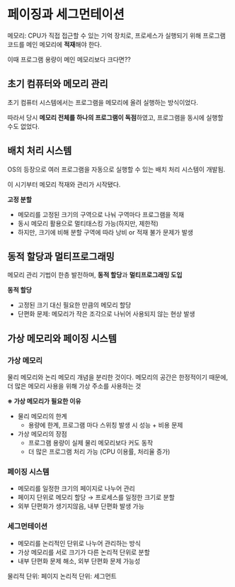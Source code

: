 # 페이징과 세그먼테이션

메모리: CPU가 직접 접근할 수 있는 기억 장치로, 프로세스가 실행되기 위해 프로그램 코드를 메인 메모리에 **적재**해야 한다.

이때 프로그램 용량이 메인 메모리보다 크다면??

## 초기 컴퓨터와 메모리 관리
초기 컴퓨터 시스템에서는 프로그램을 메모리에 올려 실행하는 방식이었다.

따라서 당시 **메모리 전체를 하나의 프로그램이 독점**하였고, 프로그램을 동시에 실행할 수도 없었다.

## 배치 처리 시스템
OS의 등장으로 여러 프로그램을 자동으로 실행할 수 있는 배치 처리 시스템이 개발됨.

이 시기부터 메모리 적재와 관리가 시작됐다.

**고정 분할**
- 메모리를 고정된 크기의 구역으로 나눠 구역마다 프로그램을 적재
- 동시 메모리 활용으로 멀티태스킹 가능(하지만, 제한적)
- 하지만, 크기에 비해 분할 구역에 따라 낭비 or 적재 불가 문제가 발생

## 동적 할당과 멀티프로그래밍
메모리 관리 기법이 한층 발전하며, **동적 할당**과 **멀티프로그래밍 도입**

**동적 할당**
- 고정된 크기 대신 필요한 만큼의 메모리 할당
- 단편화 문제: 메모리가 작은 조각으로 나뉘어 사용되지 않는 현상 발생

## 가상 메모리와 페이징 시스템

### 가상 메모리
물리 메모리와 논리 메모리 개념을 분리한 것이다. 메모리의 공간은 한정적이기 때문에, 더 많은 메모리 사용을 위해 가상 주소를 사용하는 것

**※ 가상 메모리가 필요한 이유**
- 물리 메모리의 한계
   - 용량에 한계, 프로그램 마다 스위칭 발생 시 성능 + 비용 문제
- 가상 메모리의 장점
   - 프로그램 용량이 실제 물리 메모리보다 커도 동작
   - 더 많은 프로그램 처리 가능 (CPU 이용률, 처리율 증가)

### 페이징 시스템
- 메모리를 일정한 크기의 페이지로 나누어 관리
- 페이지 단위로 메모리 할당 → 프로세스를 일정한 크기로 분할
- 외부 단편화가 생기지않음, 내부 단편화 발생 가능

### 세그먼테이션
- 메모리를 논리적인 단위로 나누어 관리하는 방식
- 가상 메모리를 서로 크기가 다른 논리적 단위로 분할
- 내부 단편화 문제 해소, 외부 단편화 문제 가능성

물리적 단위: 페이지
논리적 단위: 세그먼트